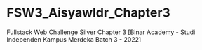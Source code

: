 # FSW3_Aisyawldr_Chapter3
Fullstack Web Challenge Silver Chapter 3 [Binar Academy - Studi Independen Kampus Merdeka Batch 3 - 2022]

